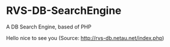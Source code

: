 # RVS-DB-SearchEngine
A DB Search Engine, based of PHP

Hello nice to see you
(Source: http://rvs-db.netau.net/index.php)
